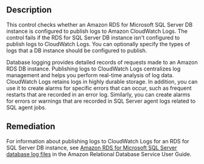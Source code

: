 ## Description

This control checks whether an Amazon RDS for Microsoft SQL Server DB instance is configured to publish logs to Amazon CloudWatch Logs. The control fails if the RDS for SQL Server DB instance isn't configured to publish logs to CloudWatch Logs. You can optionally specify the types of logs that a DB instance should be configured to publish.

Database logging provides detailed records of requests made to an Amazon RDS DB instance. Publishing logs to CloudWatch Logs centralizes log management and helps you perform real-time analysis of log data. CloudWatch Logs retains logs in highly durable storage. In addition, you can use it to create alarms for specific errors that can occur, such as frequent restarts that are recorded in an error log. Similarly, you can create alarms for errors or warnings that are recorded in SQL Server agent logs related to SQL agent jobs.

## Remediation

For information about publishing logs to CloudWatch Logs for an RDS for SQL Server DB instance, see [Amazon RDS for Microsoft SQL Server database log files](https://docs.aws.amazon.com/AmazonRDS/latest/UserGuide/USER_LogAccess.Concepts.SQLServer.html) in the Amazon Relational Database Service User Guide.
